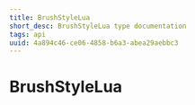 ```yaml
---
title: BrushStyleLua
short_desc: BrushStyleLua type documentation
tags: api
uuid: 4a894c46-ce06-4858-b6a3-abea29aebbc3
---
```


# BrushStyleLua

